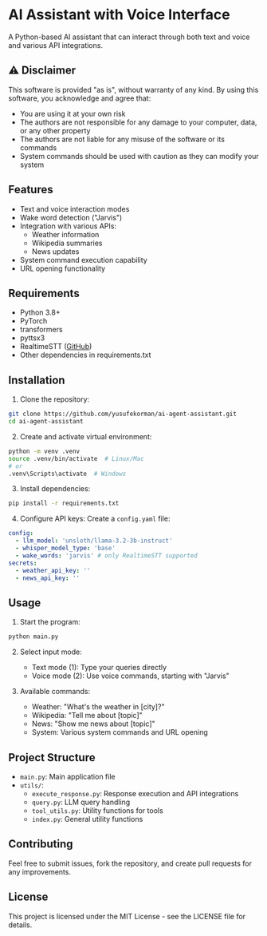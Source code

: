 # AI Assistant with Voice Interface

A Python-based AI assistant that can interact through both text and voice and various API integrations.

## ⚠️ Disclaimer

This software is provided "as is", without warranty of any kind. By using this software, you acknowledge and agree that:

- You are using it at your own risk
- The authors are not responsible for any damage to your computer, data, or any other property
- The authors are not liable for any misuse of the software or its commands
- System commands should be used with caution as they can modify your system

## Features

- Text and voice interaction modes
- Wake word detection ("Jarvis")
- Integration with various APIs:
  - Weather information
  - Wikipedia summaries
  - News updates
- System command execution capability
- URL opening functionality

## Requirements

- Python 3.8+
- PyTorch
- transformers
- pyttsx3
- RealtimeSTT ([GitHub](https://github.com/KoljaB/RealtimeSTT))
- Other dependencies in requirements.txt

## Installation

1. Clone the repository:
```bash
git clone https://github.com/yusufekorman/ai-agent-assistant.git
cd ai-agent-assistant
```

2. Create and activate virtual environment:
```bash
python -m venv .venv
source .venv/bin/activate  # Linux/Mac
# or
.venv\Scripts\activate  # Windows
```

3. Install dependencies:
```bash
pip install -r requirements.txt
```

4. Configure API keys:
Create a `config.yaml` file:
```yaml
config:
  - llm_model: 'unsloth/llama-3.2-3b-instruct'
  - whisper_model_type: 'base'
  - wake_words: 'jarvis' # only RealtimeSTT supported
secrets:
  - weather_api_key: ''
  - news_api_key: ''
```

## Usage

1. Start the program:
```bash
python main.py
```

2. Select input mode:
   - Text mode (1): Type your queries directly
   - Voice mode (2): Use voice commands, starting with "Jarvis"

3. Available commands:
   - Weather: "What's the weather in [city]?"
   - Wikipedia: "Tell me about [topic]"
   - News: "Show me news about [topic]"
   - System: Various system commands and URL opening

## Project Structure

- `main.py`: Main application file
- `utils/`:
  - `execute_response.py`: Response execution and API integrations
  - `query.py`: LLM query handling
  - `tool_utils.py`: Utility functions for tools
  - `index.py`: General utility functions

## Contributing

Feel free to submit issues, fork the repository, and create pull requests for any improvements.

## License

This project is licensed under the MIT License - see the LICENSE file for details. 